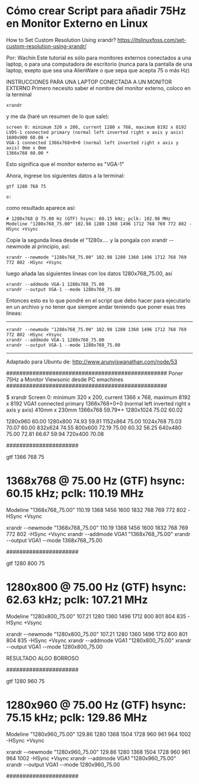 # Cómo crear Script para añadir 75Hz en Monitor Externo en Linux

How to Set Custom Resolution Using xrandr?
https://itslinuxfoss.com/set-custom-resolution-using-xrandr/

Por: Wachín
Este tutorial es sólo para monitores externos conectados a una laptop, o para una computadora de escritorio (nunca para la pantalla de una laptop, exepto que sea una AlienWare o que sepa que acepta 75 o más Hz)

INSTRUCCIONES PARA UNA LAPTOP CONECTADA A UN MONITOR EXTERNO
Primero necesito saber el nombre del monitor externo, coloco en la terminal

	xrandr

y me da (haré un resumen de lo que sale):

	screen 0: minimum 320 x 200, current 1280 x 768, maximum 8192 x 8192
	LVDS-1 connected primary (normal left inverted right x axis y axis)
	1600x900 60.08 +
	VGA-1 connected 1366x768+0+0 (normal left inverted right x axis y axis) 0mm x 0mm
	1366x768 60.00 *
	
Esto significa que el monitor externo es "VGA-1"

Ahora, ingrese los siguientes datos a la terminal:

	gtf 1280 768 75

	o:



como resultado aparece así:

	# 1280x768 @ 75.00 Hz (GTF) hsync: 60.15 kHz; pclk: 102.98 MHz
	Modeline "1280x768_75.00" 102.98 1280 1360 1496 1712 768 769 772 802 -HSync +Vsync
	
Copie la segunda linea desde el "1280x.... y la pongala con xrandr --newmode al principio, así:

	xrandr --newmode "1280x768_75.00" 102.98 1280 1360 1496 1712 768 769 772 802 -HSync +Vsync

luego añada las siguientes lineas con los datos 1280x768_75.00, así

	xrandr --addmode VGA-1 1280x768_75.00
	xrandr --output VGA-1 --mode 1280x768_75.00

Entonces esto es lo que pondré en el script que debo hacer para ejecutarlo en un archivo y no tener que siempre andar teniendo que poner esas tres lineas:

---------------------------------------------------------
	xrandr --newmode "1280x768_75.00" 102.98 1280 1360 1496 1712 768 769 772 802 -HSync +Vsync
	xrandr --addmode VGA-1 1280x768_75.00
	xrandr --output VGA-1 --mode 1280x768_75.00
-------------------------------------------------------------

Adaptado para Ubuntu de:
http://www.arunviswanathan.com/node/53

#################################################
Poner 75Hz a Monitor Viewsonic desde PC emachines
#################################################

$ xrandr
Screen 0: minimum 320 x 200, current 1366 x 768, maximum 8192 x 8192
VGA1 connected primary 1366x768+0+0 (normal left inverted right x axis y axis) 410mm x 230mm
1366x768 59.79*+
1280x1024 75.02 60.02

1280x960 60.00
1280x800 74.93 59.81
1152x864 75.00
1024x768 75.03 70.07 60.00
832x624 74.55
800x600 72.19 75.00 60.32 56.25
640x480 75.00 72.81 66.67 59.94
720x400 70.08

######################

gtf 1366 768 75

# 1368x768 @ 75.00 Hz (GTF) hsync: 60.15 kHz; pclk: 110.19 MHz
Modeline "1368x768_75.00" 110.19 1368 1456 1600 1832 768 769 772 802 -HSync +Vsync

xrandr --newmode "1368x768_75.00" 110.19 1368 1456 1600 1832 768 769 772 802 -HSync +Vsync
xrandr --addmode VGA1 "1368x768_75.00"
xrandr --output VGA1 --mode 1368x768_75.00

######################

gtf 1280 800 75

# 1280x800 @ 75.00 Hz (GTF) hsync: 62.63 kHz; pclk: 107.21 MHz
Modeline "1280x800_75.00" 107.21 1280 1360 1496 1712 800 801 804 835 -HSync +Vsync

xrandr --newmode "1280x800_75.00" 107.21 1280 1360 1496 1712 800 801 804 835 -HSync +Vsync
xrandr --addmode VGA1 "1280x800_75.00"
xrandr --output VGA1 --mode 1280x800_75.00

RESULTADO ALGO BORROSO

######################

gtf 1280 960 75

# 1280x960 @ 75.00 Hz (GTF) hsync: 75.15 kHz; pclk: 129.86 MHz
Modeline "1280x960_75.00" 129.86 1280 1368 1504 1728 960 961 964 1002 -HSync +Vsync

xrandr --newmode "1280x960_75.00" 129.86 1280 1368 1504 1728 960 961 964 1002 -HSync +Vsync
xrandr --addmode VGA1 "1280x960_75.00"
xrandr --output VGA1 --mode 1280x960_75.00

######################




